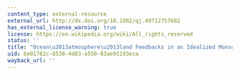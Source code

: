 ```yaml
---
content_type: external-resource
external_url: http://dx.doi.org/10.1002/qj.49712757602
has_external_license_warning: true
license: https://en.wikipedia.org/wiki/All_rights_reserved
status: ''
title: "Ocean\u2013atmosphere\u2013land Feedbacks in an Idealized Monsoon"
uid: 6e01782c-8538-4d83-a550-83ae91193eca
wayback_url: ''
---
```

